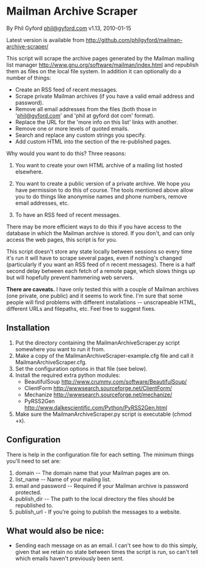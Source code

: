 # Mailman Archive Scraper

By Phil Gyford <phil@gyford.com>
v1.13, 2010-01-15

Latest version is available from <http://github.com/philgyford/mailman-archive-scraper/>

This script will scrape the archive pages generated by the Mailman mailing list manager <http://www.gnu.org/software/mailman/index.html> and republish them as files on the local file system. In addition it can optionally do a number of things:

* Create an RSS feed of recent messages.
* Scrape private Mailman archives (if you have a valid email address and password).
* Remove all email addresses from the files (both those in 'phil@gyford.com' and 'phil at gyford dot com' format).
* Replace the URL for the 'more info on this list' links with another.
* Remove one or more levels of quoted emails.
* Search and replace any custom strings you specify.
* Add custom HTML into the <head></head> section of the re-published pages.

Why would you want to do this? Three reasons:

1. You want to create your own HTML archive of a mailing list hosted elsewhere.

2. You want to create a public version of a private archive. We hope you have permission to do this of course. The tools mentioned above allow you to do things like anonymise names and phone numbers, remove email addresses, etc.

3. To have an RSS feed of recent messages.

There may be more efficient ways to do this if you have access to the database in which the Mailman archive is stored. If you don't, and can only access the web pages, this script is for you.

This script doesn't store any state locally between sessions so every time it's run it will have to scrape several pages, even if nothing's changed (particularly if you want an RSS feed of n recent messages). There is a half second delay between each fetch of a remote page, which slows things up but will hopefully prevent hammering web servers.

**There are caveats.** I have only tested this with a couple of Mailman archives (one private, one public) and it seems to work fine. I'm sure that some people will find problems with different installations -- unscrapeable HTML, different URLs and filepaths, etc. Feel free to suggest fixes.


## Installation

1. Put the directory containing the MailmanArchiveScraper.py script somewhere you want to run it from.
2. Make a copy of the MailmanArchiveScraper-example.cfg file and call it MailmanArchiveScraper.cfg.
3. Set the configuration options in that file (see below).
4. Install the required extra python modules:
	* BeautifulSoup <http://www.crummy.com/software/BeautifulSoup/>
	* ClientForm <http://wwwsearch.sourceforge.net/ClientForm/>
	* Mechanize <http://wwwsearch.sourceforge.net/mechanize/>
	* PyRSS2Gen <http://www.dalkescientific.com/Python/PyRSS2Gen.html>
5. Make sure the MailmanArchiveScraper.py script is executable (chmod +x).


## Configuration

There is help in the configuration file for each setting. The minimum things you'll need to set are:

1. domain -- The domain name that your Mailman pages are on.
2. list_name -- Name of your mailing list.
3. email and password -- Required if your Mailman archive is password protected.
4. publish_dir -- The path to the local directory the files should be republished to.
5. publish_url - If you're going to publish the messages to a website.


## What would also be nice:

* Sending each message on as an email. I can't see how to do this simply, given that we retain no state between times the script is run, so can't tell which emails haven't previously been sent.
